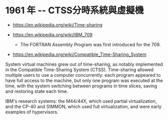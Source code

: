 # 1961 年 -- CTSS分時系統與虛擬機

* https://en.wikipedia.org/wiki/Time-sharing
* https://en.wikipedia.org/wiki/IBM_709
    * The FORTRAN Assembly Program was first introduced for the 709.

* https://en.wikipedia.org/wiki/Compatible_Time-Sharing_System

System virtual machines grew out of time-sharing, as notably implemented in the Compatible Time-Sharing System (CTSS). Time-sharing allowed multiple users to use a computer concurrently: each program appeared to have full access to the machine, but only one program was executed at the time, with the system switching between programs in time slices, saving and restoring state each time.

IBM's research systems: the M44/44X, which used partial virtualization, and the CP-40 and SIMMON, which used full virtualization, and were early examples of hypervisors.